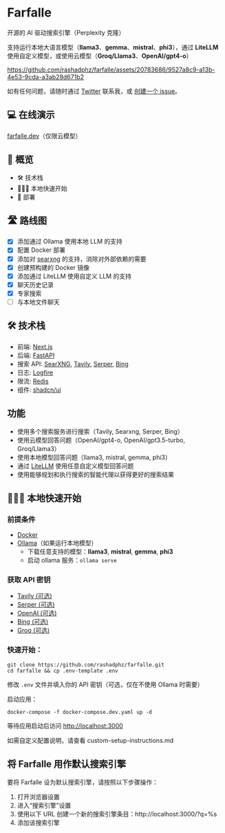 # Farfalle

开源的 AI 驱动搜索引擎（Perplexity 克隆）

支持运行本地大语言模型（**llama3**、**gemma**、**mistral**、**phi3**），通过 **LiteLLM** 使用自定义模型，或使用云模型（**Groq/Llama3**、**OpenAI/gpt4-o**）

https://github.com/rashadphz/farfalle/assets/20783686/9527a8c9-a13b-4e53-9cda-a3ab28d671b2

如有任何问题，请随时通过 [Twitter](https://twitter.com/rashadphz) 联系我，或 [创建一个 issue](https://github.com/rashadphz/farfalle/issues/new)。

## 💻 在线演示

[farfalle.dev](https://farfalle.dev/)（仅限云模型）

## 📖 概览

- 🛠️ 技术栈
- 🏃🏿‍♂️ 本地快速开始
- 🚀 部署

## 🛣️ 路线图

- [x] 添加通过 Ollama 使用本地 LLM 的支持
- [x] 配置 Docker 部署
- [x] 添加对 [searxng](https://github.com/searxng/searxng) 的支持，消除对外部依赖的需要
- [x] 创建预构建的 Docker 镜像
- [x] 添加通过 LiteLLM 使用自定义 LLM 的支持
- [x] 聊天历史记录
- [x] 专家搜索
- [ ] 与本地文件聊天

## 🛠️ 技术栈

- 前端: [Next.js](https://nextjs.org/)
- 后端: [FastAPI](https://fastapi.tiangolo.com/)
- 搜索 API: [SearXNG](https://github.com/searxng/searxng), [Tavily](https://tavily.com/), [Serper](https://serper.dev/), [Bing](https://www.microsoft.com/en-us/bing/apis/bing-web-search-api)
- 日志: [Logfire](https://pydantic.dev/logfire)
- 限流: [Redis](https://redis.io/)
- 组件: [shadcn/ui](https://ui.shadcn.com/)

## 功能

- 使用多个搜索服务进行搜索（Tavily, Searxng, Serper, Bing）
- 使用云模型回答问题（OpenAI/gpt4-o, OpenAI/gpt3.5-turbo, Groq/Llama3）
- 使用本地模型回答问题（llama3, mistral, gemma, phi3）
- 通过 [LiteLLM](https://litellm.vercel.app/docs/providers) 使用任意自定义模型回答问题
- 使用能够规划和执行搜索的智能代理以获得更好的搜索结果

## 🏃🏿‍♂️ 本地快速开始

### 前提条件

- [Docker](https://docs.docker.com/get-docker/)
- [Ollama](https://ollama.com/download)（如果运行本地模型）
  - 下载任意支持的模型：**llama3**, **mistral**, **gemma**, **phi3**
  - 启动 ollama 服务：`ollama serve`

### 获取 API 密钥

- [Tavily (可选)](https://app.tavily.com/home)
- [Serper (可选)](https://serper.dev/dashboard)
- [OpenAI (可选)](https://platform.openai.com/api-keys)
- [Bing (可选)](https://www.microsoft.com/en-us/bing/apis/bing-web-search-api)
- [Groq (可选)](https://console.groq.com/keys)

### 快速开始：
```
git clone https://github.com/rashadphz/farfalle.git
cd farfalle && cp .env-template .env
```
修改 `.env` 文件并填入你的 API 密钥（可选，仅在不使用 Ollama 时需要）

启动应用：
```
docker-compose -f docker-compose.dev.yaml up -d
```

等待应用启动后访问 [http://localhost:3000](http://localhost:3000)

如需自定义配置说明，请查看 custom-setup-instructions.md

## 将 Farfalle 用作默认搜索引擎

要将 Farfalle 设为默认搜索引擎，请按照以下步骤操作：
1. 打开浏览器设置
2. 进入“搜索引擎”设置
3. 使用以下 URL 创建一个新的搜索引擎条目：http://localhost:3000/?q=%s
4. 添加该搜索引擎